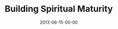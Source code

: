 ---
layout: message
category: message
series: "How to Build People"
title: "Building Spiritual Maturity"
date: 2013-06-15-00-00
message_id: 791
---